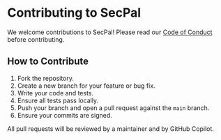# Contributing to SecPal

We welcome contributions to SecPal! Please read our [Code of Conduct](CODE_OF_CONDUCT.md) before contributing.

## How to Contribute

1.  Fork the repository.
2.  Create a new branch for your feature or bug fix.
3.  Write your code and tests.
4.  Ensure all tests pass locally.
5.  Push your branch and open a pull request against the `main` branch.
6.  Ensure your commits are signed.

All pull requests will be reviewed by a maintainer and by GitHub Copilot.
